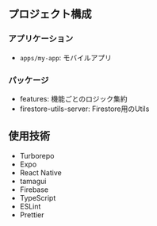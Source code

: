 ## プロジェクト構成

### アプリケーション

- `apps/my-app`: モバイルアプリ

### パッケージ

- features: 機能ごとのロジック集約
- firestore-utils-server: Firestore用のUtils

## 使用技術

- Turborepo
- Expo
- React Native
- tamagui
- Firebase
- TypeScript
- ESLint
- Prettier
